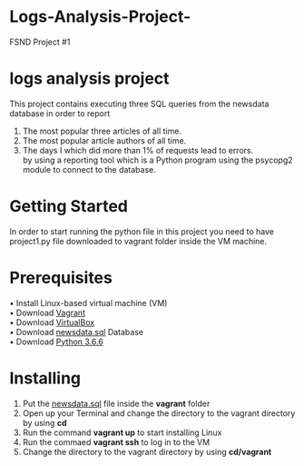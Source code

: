 # Logs-Analysis-Project-

FSND Project #1

# logs analysis project

This project contains executing three SQL queries from the newsdata database in order to report 
1. The most popular three articles of all time.
2. The most popular article authors of all time.
3. The days I which did more than 1% of requests lead to errors.
<br/> by using a reporting tool which is a Python program using the psycopg2 module to connect to the database.
 
# Getting Started
In order to start running the python file in this project you need to have project1.py file downloaded to vagrant folder inside the VM machine.

# Prerequisites
•	Install Linux-based virtual machine (VM)<br/>
•	Download [Vagrant](https://www.vagrantup.com)<br/>
•	Download [VirtualBox](https://www.virtualbox.org/wiki/Download_Old_Builds_5_1)<br/>
•	Download [newsdata.sql](https://classroom.udacity.com/nanodegrees/nd004-connect/parts/4237300b-ed78-4462-a353-a0bd14af33bc/modules/b632715b-7aae-4670-9137-bcd880561475/lessons/bc938915-0f7e-4550-a48f-82241ab649e3/concepts/a9cf98c8-0325-4c68-b972-58d5957f1a91) Database <br/>
•	Download [Python 3.6.6](https://www.python.org/downloads/release/python-366/)


# Installing
 1. Put the [newsdata.sql](https://classroom.udacity.com/nanodegrees/nd004-connect/parts/4237300b-ed78-4462-a353-a0bd14af33bc/modules/b632715b-7aae-4670-9137-bcd880561475/lessons/bc938915-0f7e-4550-a48f-82241ab649e3/concepts/a9cf98c8-0325-4c68-b972-58d5957f1a91) file inside the <b>vagrant</b> folder
 2. Open up your Terminal and change the directory to the vagrant directory by using <b>cd</b>
 3. Run the command <b>vagrant up</b> to start installing Linux
 4. Run the commaed <b>vagrant ssh</b> to log in to the VM
 5. Change the directory to the vagrant directory by using <b>cd/vagrant<b/>
